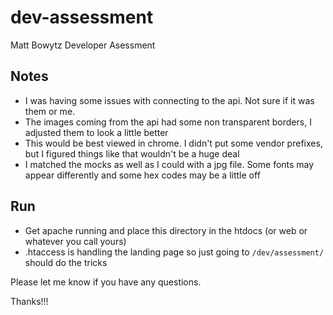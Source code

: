 # dev-assessment
Matt Bowytz Developer Asessment


## Notes
- I was having some issues with connecting to the api. Not sure if it was them or me.
- The images coming from the api had some non transparent borders, I adjusted them to look a little better
- This would be best viewed in chrome. I didn't put some vendor prefixes, but I figured things like that wouldn't be a huge deal
- I matched the mocks as well as I could with a jpg file. Some fonts may appear differently and some hex codes may be a little off  

## Run
- Get apache running and place this directory in the htdocs (or web or whatever you call yours)
- .htaccess is handling the landing page so just going to `/dev/assessment/` should do the tricks

Please let me know if you have any questions.

Thanks!!!
